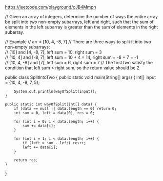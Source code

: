 https://leetcode.com/playground/cJB4Mmpn

// Given an array of integers, determine the number of ways the entire array be split into two non-empty subarrays, left and right, such that the sum of elements in the left subarray is greater than the sum of elements in the right subarray.

// Example
// arr =  [10, 4, -8, 7]
// There are three ways to split it into two non-empty subarrays:  
// [10] and [4, -8, 7], left sum = 10, right sum = 3  
// [10, 4] and [-8, 7], left sum = 10 + 4 = 14, right sum = -8 + 7 = -1  
// [10, 4, -8] and [7], left sum = 6, right sum = 7
// The first two satisfy the condition that left sum > right sum, so the return value should be 2.



public class SplitIntoTwo {
    public static void main(String[] args) {
        int[] input = {10, 4, -8, 7, 5};
        
        System.out.println(wayOfSplit(input));
    }
    
    public static int wayOfSplit(int[] data) {
        if (data == null || data.length == 0) return 0;
        int sum = 0, left = data[0], res = 0;
        
        for (int i = 0; i < data.length; i++) {
            sum += data[i];
        }
        
        for (int i = 1; i < data.length; i++) {
            if (left > sum - left) res++;
            left += data[i];
        }
        
        return res;
    }
}
